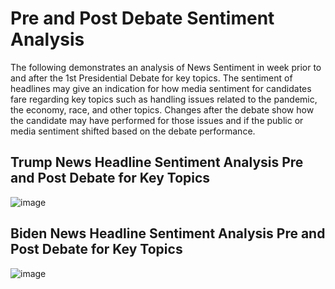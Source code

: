 # Pre and Post Debate Sentiment Analysis
The following demonstrates an analysis of News Sentiment in week prior to and after the 1st Presidential Debate for key topics. The sentiment of headlines may give an indication for how media sentiment for candidates fare regarding key topics such as handling issues related to the pandemic, the economy, race, and other topics. Changes after the debate show how the candidate may have performed for those issues and if the public or media sentiment shifted based on the debate performance. 

## Trump News Headline Sentiment Analysis Pre and Post Debate for Key Topics
![image](https://user-images.githubusercontent.com/69159763/103433458-223a1280-4bbf-11eb-9b8c-61cbe8240390.png)


## Biden News Headline Sentiment Analysis Pre and Post Debate for Key Topics
![image](https://user-images.githubusercontent.com/69159763/103433486-98d71000-4bbf-11eb-94d9-2df4a0f681bd.png)

